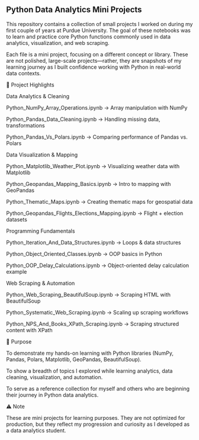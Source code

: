 ## Python Data Analytics Mini Projects

This repository contains a collection of small projects I worked on during my first couple of years at Purdue University.
The goal of these notebooks was to learn and practice core Python functions commonly used in data analytics, visualization, and web scraping.

Each file is a mini project, focusing on a different concept or library. These are not polished, large-scale projects—rather, they are snapshots of my learning journey as I built confidence working with Python in real-world data contexts.

📂 Project Highlights

Data Analytics & Cleaning

Python_NumPy_Array_Operations.ipynb → Array manipulation with NumPy

Python_Pandas_Data_Cleaning.ipynb → Handling missing data, transformations

Python_Pandas_Vs_Polars.ipynb → Comparing performance of Pandas vs. Polars

Data Visualization & Mapping

Python_Matplotlib_Weather_Plot.ipynb → Visualizing weather data with Matplotlib

Python_Geopandas_Mapping_Basics.ipynb → Intro to mapping with GeoPandas

Python_Thematic_Maps.ipynb → Creating thematic maps for geospatial data

Python_Geopandas_Flights_Elections_Mapping.ipynb → Flight + election datasets

Programming Fundamentals

Python_Iteration_And_Data_Structures.ipynb → Loops & data structures

Python_Object_Oriented_Classes.ipynb → OOP basics in Python

Python_OOP_Delay_Calculations.ipynb → Object-oriented delay calculation example

Web Scraping & Automation

Python_Web_Scraping_BeautifulSoup.ipynb → Scraping HTML with BeautifulSoup

Python_Systematic_Web_Scraping.ipynb → Scaling up scraping workflows

Python_NPS_And_Books_XPath_Scraping.ipynb → Scraping structured content with XPath

🚀 Purpose

To demonstrate my hands-on learning with Python libraries (NumPy, Pandas, Polars, Matplotlib, GeoPandas, BeautifulSoup).

To show a breadth of topics I explored while learning analytics, data cleaning, visualization, and automation.

To serve as a reference collection for myself and others who are beginning their journey in Python data analytics.

⚠️ Note

These are mini projects for learning purposes.
They are not optimized for production, but they reflect my progression and curiosity as I developed as a data analytics student.
